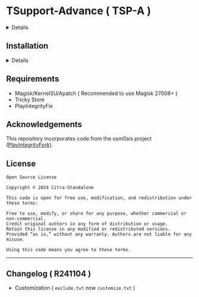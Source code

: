 # TSupport-Advance ( TSP-A )
<details>
This is magisk module DO NOT FLASH FROM RECOVERY!

Merge version of TSupport and CITadvance. Might lose some feature from TSupport but its not a problem the main objective is working better than TSupport or CITadvance.

This module support for older and newer version of Magisk/KSU/APATCH. `Action button` only available for Magisk 27008+ so dont ask me why there is no `Action button`.
</details>

## Installation

<details> Install from Magisk/KernelSU/Apatch Manager.

About PIF Generator configuration, you can hold your screen for a second and it will automatically set to default settings. Useful if your VOL+ and VOL- having issue. ( Its time to buy new phone! )

Auto add app to `target.txt` every 1 minutes. This can be disable, add/create new file `stop-tspa-auto-target` in Internal Storage ( `/sdcard` or `/storage` ). Condition triggered if Action button clicked or after boot.

By default it will be auto mode. You can add `customize.txt` to Internal Storage `/sdcard` or `/storage` to customize package name when added to `target.txt`, If you add package name with `!` at the end of the package name in `customize.txt` then that package name will be force to use Generated Certificate Support ( GCS ) and force use Leaf Hack Mode ( LHM ) if you add `?` at the end of the package name. You can also add only `!` without package name to force all package to use GCS by default. More info about `!` and `?` you can read from Tricky Store description. ( No link! find your own! )

spoofProvider - Set to False/No if youre using PlayIntegrityFix Fork

spoofSignature - Set to True/Yes if your ROM Sign is Testkey.
</details>

## Requirements

- Magisk/KernelSU/Apatch ( Recommended to use Magisk 27008+ )
- Tricky Store
- PlayIntegrityFix

## Acknowledgements

This repository incorporates code from the osm0sis project ([PlayIntegrityFork](https://github.com/osm0sis/PlayIntegrityFork)).

## License

```
Open Source License

Copyright © 2024 Citra-Standalone

This code is open for free use, modification, and redistribution under these terms:

Free to use, modify, or share for any purpose, whether commercial or non-commercial.
Credit original authors in any form of distribution or usage.
Retain this license in any modified or redistributed versions.
Provided “as is,” without any warranty. Authors are not liable for any misuse.

Using this code means you agree to these terms.
```

---

## Changelog ( R241104 )
- Customization ( `exclude.txt` now `customize.txt` )